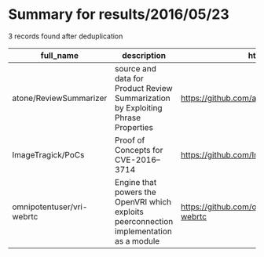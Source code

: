 
# Summary for results/2016/05/23
    
3 records found after deduplication

| full_name | description | html_url | matched_list | matched_count | pushed_at | size | stargazers_count | language | forks_count | vul_ids |
|---------------------------|-----------------------------------------------------------------------------------------|----------------------------------------------|----------------|-----------------|---------------------------|--------|--------------------|------------|---------------|-----------|
| atone/ReviewSummarizer | source and data for Product Review Summarization by Exploiting Phrase Properties | https://github.com/atone/ReviewSummarizer | ['exploit'] | 1 | 2016-05-23 07:13:37+00:00 | 22008 | 0 | Java | 3 | [] |
| ImageTragick/PoCs | Proof of Concepts for CVE-2016–3714 | https://github.com/ImageTragick/PoCs | ['cve poc'] | 1 | 2016-05-23 17:45:55+00:00 | 23 | 474 | Shell | 161 | [] |
| omnipotentuser/vri-webrtc | Engine that powers the OpenVRI which exploits peerconnection implementation as a module | https://github.com/omnipotentuser/vri-webrtc | ['exploit'] | 1 | 2016-05-23 02:09:16+00:00 | 36 | 0 | JavaScript | 0 | [] |
